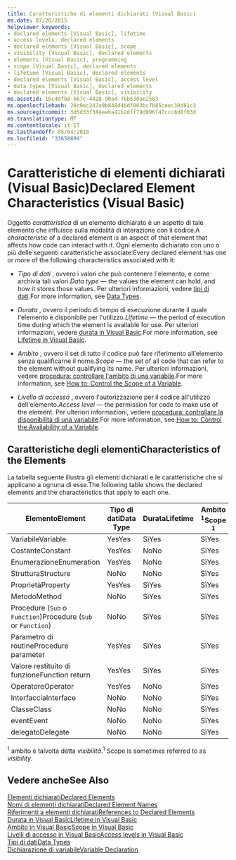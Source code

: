 ```yaml
---
title: Caratteristiche di elementi dichiarati (Visual Basic)
ms.date: 07/20/2015
helpviewer_keywords:
- declared elements [Visual Basic], lifetime
- access levels, declared elements
- declared elements [Visual Basic], scope
- visibility [Visual Basic], declared elements
- elements [Visual Basic], programming
- scope [Visual Basic], declared elements
- lifetime [Visual Basic], declared elements
- declared elements [Visual Basic], access level
- data types [Visual Basic], declared elements
- declared elements [Visual Basic], visibility
ms.assetid: 1bc40fb8-b67c-4428-90a4-76b630ae2583
ms.openlocfilehash: 26c9ec247a0b848d46df063bc7b85ceec30d81c3
ms.sourcegitcommit: 3d5d33f384eeba41b2dff79d096f47ccc8d8f03d
ms.translationtype: MT
ms.contentlocale: it-IT
ms.lasthandoff: 05/04/2018
ms.locfileid: "33650894"
---
```

# <a name="declared-element-characteristics-visual-basic"></a><span data-ttu-id="0ffb6-102">Caratteristiche di elementi dichiarati (Visual Basic)</span><span class="sxs-lookup"><span data-stu-id="0ffb6-102">Declared Element Characteristics (Visual Basic)</span></span>
<span data-ttu-id="0ffb6-103">Oggetto *caratteristica* di un elemento dichiarato è un aspetto di tale elemento che influisce sulla modalità di interazione con il codice.</span><span class="sxs-lookup"><span data-stu-id="0ffb6-103">A *characteristic* of a declared element is an aspect of that element that affects how code can interact with it.</span></span> <span data-ttu-id="0ffb6-104">Ogni elemento dichiarato con uno o più delle seguenti caratteristiche associate:</span><span class="sxs-lookup"><span data-stu-id="0ffb6-104">Every declared element has one or more of the following characteristics associated with it:</span></span>  
  
-   <span data-ttu-id="0ffb6-105">*Tipo di dati* , ovvero i valori che può contenere l'elemento, e come archivia tali valori.</span><span class="sxs-lookup"><span data-stu-id="0ffb6-105">*Data type* — the values the element can hold, and how it stores those values.</span></span> <span data-ttu-id="0ffb6-106">Per ulteriori informazioni, vedere [tipi di dati](../../../../visual-basic/language-reference/data-types/data-type-summary.md).</span><span class="sxs-lookup"><span data-stu-id="0ffb6-106">For more information, see [Data Types](../../../../visual-basic/language-reference/data-types/data-type-summary.md).</span></span>  
  
-   <span data-ttu-id="0ffb6-107">*Durata* , ovvero il periodo di tempo di esecuzione durante il quale l'elemento è disponibile per l'utilizzo.</span><span class="sxs-lookup"><span data-stu-id="0ffb6-107">*Lifetime* — the period of execution time during which the element is available for use.</span></span> <span data-ttu-id="0ffb6-108">Per ulteriori informazioni, vedere [durata in Visual Basic](../../../../visual-basic/programming-guide/language-features/declared-elements/lifetime.md).</span><span class="sxs-lookup"><span data-stu-id="0ffb6-108">For more information, see [Lifetime in Visual Basic](../../../../visual-basic/programming-guide/language-features/declared-elements/lifetime.md).</span></span>  
  
-   <span data-ttu-id="0ffb6-109">*Ambito* , ovvero il set di tutto il codice può fare riferimento all'elemento senza qualificarne il nome.</span><span class="sxs-lookup"><span data-stu-id="0ffb6-109">*Scope* — the set of all code that can refer to the element without qualifying its name.</span></span> <span data-ttu-id="0ffb6-110">Per ulteriori informazioni, vedere [procedura: controllare l'ambito di una variabile](../../../../visual-basic/programming-guide/language-features/declared-elements/how-to-control-the-scope-of-a-variable.md).</span><span class="sxs-lookup"><span data-stu-id="0ffb6-110">For more information, see [How to: Control the Scope of a Variable](../../../../visual-basic/programming-guide/language-features/declared-elements/how-to-control-the-scope-of-a-variable.md).</span></span>  
  
-   <span data-ttu-id="0ffb6-111">*Livello di accesso* , ovvero l'autorizzazione per il codice all'utilizzo dell'elemento.</span><span class="sxs-lookup"><span data-stu-id="0ffb6-111">*Access level* — the permission for code to make use of the element.</span></span> <span data-ttu-id="0ffb6-112">Per ulteriori informazioni, vedere [procedura: controllare la disponibilità di una variabile](../../../../visual-basic/programming-guide/language-features/declared-elements/how-to-control-the-availability-of-a-variable.md).</span><span class="sxs-lookup"><span data-stu-id="0ffb6-112">For more information, see [How to: Control the Availability of a Variable](../../../../visual-basic/programming-guide/language-features/declared-elements/how-to-control-the-availability-of-a-variable.md).</span></span>  
  
## <a name="characteristics-of-the-elements"></a><span data-ttu-id="0ffb6-113">Caratteristiche degli elementi</span><span class="sxs-lookup"><span data-stu-id="0ffb6-113">Characteristics of the Elements</span></span>  
 <span data-ttu-id="0ffb6-114">La tabella seguente illustra gli elementi dichiarati e le caratteristiche che si applicano a ognuna di esse.</span><span class="sxs-lookup"><span data-stu-id="0ffb6-114">The following table shows the declared elements and the characteristics that apply to each one.</span></span>  
  
|<span data-ttu-id="0ffb6-115">Elemento</span><span class="sxs-lookup"><span data-stu-id="0ffb6-115">Element</span></span>|<span data-ttu-id="0ffb6-116">Tipo di dati</span><span class="sxs-lookup"><span data-stu-id="0ffb6-116">Data Type</span></span>|<span data-ttu-id="0ffb6-117">Durata</span><span class="sxs-lookup"><span data-stu-id="0ffb6-117">Lifetime</span></span>|<span data-ttu-id="0ffb6-118">Ambito <sup>1</sup></span><span class="sxs-lookup"><span data-stu-id="0ffb6-118">Scope <sup>1</sup></span></span>|<span data-ttu-id="0ffb6-119">Livello di accesso</span><span class="sxs-lookup"><span data-stu-id="0ffb6-119">Access Level</span></span>|  
|-------------|---------------|--------------|------------------------|------------------|  
|<span data-ttu-id="0ffb6-120">Variabile</span><span class="sxs-lookup"><span data-stu-id="0ffb6-120">Variable</span></span>|<span data-ttu-id="0ffb6-121">Yes</span><span class="sxs-lookup"><span data-stu-id="0ffb6-121">Yes</span></span>|<span data-ttu-id="0ffb6-122">Sì</span><span class="sxs-lookup"><span data-stu-id="0ffb6-122">Yes</span></span>|<span data-ttu-id="0ffb6-123">Sì</span><span class="sxs-lookup"><span data-stu-id="0ffb6-123">Yes</span></span>|<span data-ttu-id="0ffb6-124">Yes</span><span class="sxs-lookup"><span data-stu-id="0ffb6-124">Yes</span></span>|  
|<span data-ttu-id="0ffb6-125">Costante</span><span class="sxs-lookup"><span data-stu-id="0ffb6-125">Constant</span></span>|<span data-ttu-id="0ffb6-126">Yes</span><span class="sxs-lookup"><span data-stu-id="0ffb6-126">Yes</span></span>|<span data-ttu-id="0ffb6-127">No</span><span class="sxs-lookup"><span data-stu-id="0ffb6-127">No</span></span>|<span data-ttu-id="0ffb6-128">Sì</span><span class="sxs-lookup"><span data-stu-id="0ffb6-128">Yes</span></span>|<span data-ttu-id="0ffb6-129">Yes</span><span class="sxs-lookup"><span data-stu-id="0ffb6-129">Yes</span></span>|  
|<span data-ttu-id="0ffb6-130">Enumerazione</span><span class="sxs-lookup"><span data-stu-id="0ffb6-130">Enumeration</span></span>|<span data-ttu-id="0ffb6-131">Yes</span><span class="sxs-lookup"><span data-stu-id="0ffb6-131">Yes</span></span>|<span data-ttu-id="0ffb6-132">No</span><span class="sxs-lookup"><span data-stu-id="0ffb6-132">No</span></span>|<span data-ttu-id="0ffb6-133">Sì</span><span class="sxs-lookup"><span data-stu-id="0ffb6-133">Yes</span></span>|<span data-ttu-id="0ffb6-134">Yes</span><span class="sxs-lookup"><span data-stu-id="0ffb6-134">Yes</span></span>|  
|<span data-ttu-id="0ffb6-135">Struttura</span><span class="sxs-lookup"><span data-stu-id="0ffb6-135">Structure</span></span>|<span data-ttu-id="0ffb6-136">No</span><span class="sxs-lookup"><span data-stu-id="0ffb6-136">No</span></span>|<span data-ttu-id="0ffb6-137">No</span><span class="sxs-lookup"><span data-stu-id="0ffb6-137">No</span></span>|<span data-ttu-id="0ffb6-138">Sì</span><span class="sxs-lookup"><span data-stu-id="0ffb6-138">Yes</span></span>|<span data-ttu-id="0ffb6-139">Yes</span><span class="sxs-lookup"><span data-stu-id="0ffb6-139">Yes</span></span>|  
|<span data-ttu-id="0ffb6-140">Proprietà</span><span class="sxs-lookup"><span data-stu-id="0ffb6-140">Property</span></span>|<span data-ttu-id="0ffb6-141">Yes</span><span class="sxs-lookup"><span data-stu-id="0ffb6-141">Yes</span></span>|<span data-ttu-id="0ffb6-142">Sì</span><span class="sxs-lookup"><span data-stu-id="0ffb6-142">Yes</span></span>|<span data-ttu-id="0ffb6-143">Sì</span><span class="sxs-lookup"><span data-stu-id="0ffb6-143">Yes</span></span>|<span data-ttu-id="0ffb6-144">Yes</span><span class="sxs-lookup"><span data-stu-id="0ffb6-144">Yes</span></span>|  
|<span data-ttu-id="0ffb6-145">Metodo</span><span class="sxs-lookup"><span data-stu-id="0ffb6-145">Method</span></span>|<span data-ttu-id="0ffb6-146">No</span><span class="sxs-lookup"><span data-stu-id="0ffb6-146">No</span></span>|<span data-ttu-id="0ffb6-147">Sì</span><span class="sxs-lookup"><span data-stu-id="0ffb6-147">Yes</span></span>|<span data-ttu-id="0ffb6-148">Sì</span><span class="sxs-lookup"><span data-stu-id="0ffb6-148">Yes</span></span>|<span data-ttu-id="0ffb6-149">Yes</span><span class="sxs-lookup"><span data-stu-id="0ffb6-149">Yes</span></span>|  
|<span data-ttu-id="0ffb6-150">Procedure (`Sub` o `Function`)</span><span class="sxs-lookup"><span data-stu-id="0ffb6-150">Procedure (`Sub` or `Function`)</span></span>|<span data-ttu-id="0ffb6-151">No</span><span class="sxs-lookup"><span data-stu-id="0ffb6-151">No</span></span>|<span data-ttu-id="0ffb6-152">Sì</span><span class="sxs-lookup"><span data-stu-id="0ffb6-152">Yes</span></span>|<span data-ttu-id="0ffb6-153">Sì</span><span class="sxs-lookup"><span data-stu-id="0ffb6-153">Yes</span></span>|<span data-ttu-id="0ffb6-154">Yes</span><span class="sxs-lookup"><span data-stu-id="0ffb6-154">Yes</span></span>|  
|<span data-ttu-id="0ffb6-155">Parametro di routine</span><span class="sxs-lookup"><span data-stu-id="0ffb6-155">Procedure parameter</span></span>|<span data-ttu-id="0ffb6-156">Yes</span><span class="sxs-lookup"><span data-stu-id="0ffb6-156">Yes</span></span>|<span data-ttu-id="0ffb6-157">Sì</span><span class="sxs-lookup"><span data-stu-id="0ffb6-157">Yes</span></span>|<span data-ttu-id="0ffb6-158">Sì</span><span class="sxs-lookup"><span data-stu-id="0ffb6-158">Yes</span></span>|<span data-ttu-id="0ffb6-159">No</span><span class="sxs-lookup"><span data-stu-id="0ffb6-159">No</span></span>|  
|<span data-ttu-id="0ffb6-160">Valore restituito di funzione</span><span class="sxs-lookup"><span data-stu-id="0ffb6-160">Function return</span></span>|<span data-ttu-id="0ffb6-161">Yes</span><span class="sxs-lookup"><span data-stu-id="0ffb6-161">Yes</span></span>|<span data-ttu-id="0ffb6-162">Sì</span><span class="sxs-lookup"><span data-stu-id="0ffb6-162">Yes</span></span>|<span data-ttu-id="0ffb6-163">Sì</span><span class="sxs-lookup"><span data-stu-id="0ffb6-163">Yes</span></span>|<span data-ttu-id="0ffb6-164">No</span><span class="sxs-lookup"><span data-stu-id="0ffb6-164">No</span></span>|  
|<span data-ttu-id="0ffb6-165">Operatore</span><span class="sxs-lookup"><span data-stu-id="0ffb6-165">Operator</span></span>|<span data-ttu-id="0ffb6-166">Yes</span><span class="sxs-lookup"><span data-stu-id="0ffb6-166">Yes</span></span>|<span data-ttu-id="0ffb6-167">No</span><span class="sxs-lookup"><span data-stu-id="0ffb6-167">No</span></span>|<span data-ttu-id="0ffb6-168">Sì</span><span class="sxs-lookup"><span data-stu-id="0ffb6-168">Yes</span></span>|<span data-ttu-id="0ffb6-169">Yes</span><span class="sxs-lookup"><span data-stu-id="0ffb6-169">Yes</span></span>|  
|<span data-ttu-id="0ffb6-170">Interfaccia</span><span class="sxs-lookup"><span data-stu-id="0ffb6-170">Interface</span></span>|<span data-ttu-id="0ffb6-171">No</span><span class="sxs-lookup"><span data-stu-id="0ffb6-171">No</span></span>|<span data-ttu-id="0ffb6-172">No</span><span class="sxs-lookup"><span data-stu-id="0ffb6-172">No</span></span>|<span data-ttu-id="0ffb6-173">Sì</span><span class="sxs-lookup"><span data-stu-id="0ffb6-173">Yes</span></span>|<span data-ttu-id="0ffb6-174">Yes</span><span class="sxs-lookup"><span data-stu-id="0ffb6-174">Yes</span></span>|  
|<span data-ttu-id="0ffb6-175">Classe</span><span class="sxs-lookup"><span data-stu-id="0ffb6-175">Class</span></span>|<span data-ttu-id="0ffb6-176">No</span><span class="sxs-lookup"><span data-stu-id="0ffb6-176">No</span></span>|<span data-ttu-id="0ffb6-177">No</span><span class="sxs-lookup"><span data-stu-id="0ffb6-177">No</span></span>|<span data-ttu-id="0ffb6-178">Sì</span><span class="sxs-lookup"><span data-stu-id="0ffb6-178">Yes</span></span>|<span data-ttu-id="0ffb6-179">Yes</span><span class="sxs-lookup"><span data-stu-id="0ffb6-179">Yes</span></span>|  
|<span data-ttu-id="0ffb6-180">event</span><span class="sxs-lookup"><span data-stu-id="0ffb6-180">Event</span></span>|<span data-ttu-id="0ffb6-181">No</span><span class="sxs-lookup"><span data-stu-id="0ffb6-181">No</span></span>|<span data-ttu-id="0ffb6-182">No</span><span class="sxs-lookup"><span data-stu-id="0ffb6-182">No</span></span>|<span data-ttu-id="0ffb6-183">Sì</span><span class="sxs-lookup"><span data-stu-id="0ffb6-183">Yes</span></span>|<span data-ttu-id="0ffb6-184">Yes</span><span class="sxs-lookup"><span data-stu-id="0ffb6-184">Yes</span></span>|  
|<span data-ttu-id="0ffb6-185">delegato</span><span class="sxs-lookup"><span data-stu-id="0ffb6-185">Delegate</span></span>|<span data-ttu-id="0ffb6-186">No</span><span class="sxs-lookup"><span data-stu-id="0ffb6-186">No</span></span>|<span data-ttu-id="0ffb6-187">No</span><span class="sxs-lookup"><span data-stu-id="0ffb6-187">No</span></span>|<span data-ttu-id="0ffb6-188">Sì</span><span class="sxs-lookup"><span data-stu-id="0ffb6-188">Yes</span></span>|<span data-ttu-id="0ffb6-189">Yes</span><span class="sxs-lookup"><span data-stu-id="0ffb6-189">Yes</span></span>|  
  
 <span data-ttu-id="0ffb6-190"><sup>1</sup> ambito è talvolta detta *visibilità*.</span><span class="sxs-lookup"><span data-stu-id="0ffb6-190"><sup>1</sup> Scope is sometimes referred to as *visibility*.</span></span>  
  
## <a name="see-also"></a><span data-ttu-id="0ffb6-191">Vedere anche</span><span class="sxs-lookup"><span data-stu-id="0ffb6-191">See Also</span></span>  
 [<span data-ttu-id="0ffb6-192">Elementi dichiarati</span><span class="sxs-lookup"><span data-stu-id="0ffb6-192">Declared Elements</span></span>](../../../../visual-basic/programming-guide/language-features/declared-elements/index.md)  
 [<span data-ttu-id="0ffb6-193">Nomi di elementi dichiarati</span><span class="sxs-lookup"><span data-stu-id="0ffb6-193">Declared Element Names</span></span>](../../../../visual-basic/programming-guide/language-features/declared-elements/declared-element-names.md)  
 [<span data-ttu-id="0ffb6-194">Riferimenti a elementi dichiarati</span><span class="sxs-lookup"><span data-stu-id="0ffb6-194">References to Declared Elements</span></span>](../../../../visual-basic/programming-guide/language-features/declared-elements/references-to-declared-elements.md)  
 [<span data-ttu-id="0ffb6-195">Durata in Visual Basic</span><span class="sxs-lookup"><span data-stu-id="0ffb6-195">Lifetime in Visual Basic</span></span>](../../../../visual-basic/programming-guide/language-features/declared-elements/lifetime.md)  
 [<span data-ttu-id="0ffb6-196">Ambito in Visual Basic</span><span class="sxs-lookup"><span data-stu-id="0ffb6-196">Scope in Visual Basic</span></span>](../../../../visual-basic/programming-guide/language-features/declared-elements/scope.md)  
 [<span data-ttu-id="0ffb6-197">Livelli di accesso in Visual Basic</span><span class="sxs-lookup"><span data-stu-id="0ffb6-197">Access levels in Visual Basic</span></span>](../../../../visual-basic/programming-guide/language-features/declared-elements/access-levels.md)  
 [<span data-ttu-id="0ffb6-198">Tipi di dati</span><span class="sxs-lookup"><span data-stu-id="0ffb6-198">Data Types</span></span>](../../../../visual-basic/programming-guide/language-features/data-types/index.md)  
 [<span data-ttu-id="0ffb6-199">Dichiarazione di variabile</span><span class="sxs-lookup"><span data-stu-id="0ffb6-199">Variable Declaration</span></span>](../../../../visual-basic/programming-guide/language-features/variables/variable-declaration.md)
